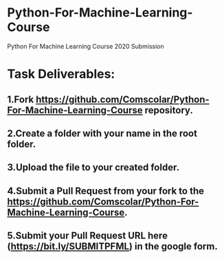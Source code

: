 # Python-For-Machine-Learning-Course
Python For Machine Learning Course 2020 Submission

# Task Deliverables:

## 1.Fork https://github.com/Comscolar/Python-For-Machine-Learning-Course repository.
## 2.Create a folder with your name in the root folder.
## 3.Upload the file to your created folder.
## 4.Submit a Pull Request from your fork to the https://github.com/Comscolar/Python-For-Machine-Learning-Course.
## 5.Submit your Pull Request URL here (https://bit.ly/SUBMITPFML) in the google form.
